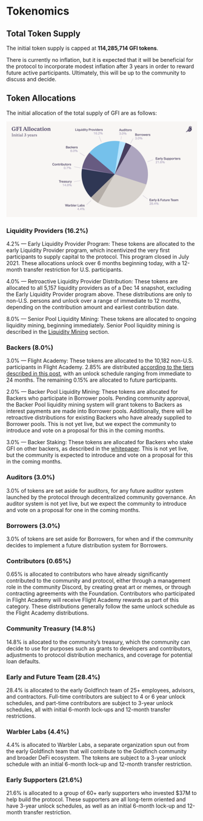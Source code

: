 # Tokenomics

## Total Token Supply&#x20;

The initial token supply is capped at **114,285,714 GFI tokens**.&#x20;

There is currently no inflation, but it is expected that it will be beneficial for the protocol to incorporate modest inflation after 3 years in order to reward future active participants. Ultimately, this will be up to the community to discuss and decide.

## Token Allocations&#x20;

The initial allocation of the total supply of GFI are as follows:

![](../.gitbook/assets/chart-gfi-allocation.png)

### **Liquidity Providers** (16.2%)&#x20;

4.2% — Early Liquidity Provider Program: These tokens are allocated to the early Liquidity Provider program, which incentivized the very first participants to supply capital to the protocol. This program closed in July 2021. These allocations unlock over 6 months beginning today, with a 12-month transfer restriction for U.S. participants.

4.0% — Retroactive Liquidity Provider Distribution: These tokens are allocated to all 5,157 liquidity providers as of a Dec 14 snapshot, excluding the Early Liquidity Provider program above. These distributions are only to non-U.S. persons and unlock over a range of immediate to 12 months, depending on the contribution amount and earliest contribution date.

8.0% — Senior Pool Liquidity Mining: These tokens are allocated to ongoing liquidity mining, beginning immediately. Senior Pool liquidity mining is described in the [Liquidity Mining](../protocol-mechanics/senior-pool-liquidity-mining.md) section.

### Backers (8.0%)&#x20;

3.0% — Flight Academy: These tokens are allocated to the 10,182 non-U.S. participants in Flight Academy. 2.85% are distributed [according to the tiers described in this post](https://goldfinchfinance.notion.site/Flight-Academy-Rewards-Update-05aeb437087c4eee90f00523897f1ef6), with an unlock schedule ranging from immediate to 24 months. The remaining 0.15% are allocated to future participants.

2.0% — Backer Pool Liquidity Mining: These tokens are allocated for Backers who participate in Borrower pools. Pending community approval, the Backer Pool liquidity mining system will grant tokens to Backers as interest payments are made into Borrower pools. Additionally, there will be retroactive distributions for existing Backers who have already supplied to Borrower pools. This is not yet live, but we expect the community to introduce and vote on a proposal for this in the coming months.

3.0% — Backer Staking: These tokens are allocated for Backers who stake GFI on other backers, as described in the [whitepaper](https://goldfinch.finance/goldfinch\_whitepaper.pdf). This is not yet live, but the community is expected to introduce and vote on a proposal for this in the coming months.

### Auditors (3.0%)&#x20;

3.0% of tokens are set aside for auditors, for any future auditor system launched by the protocol through decentralized community governance. An auditor system is not yet live, but we expect the community to introduce and vote on a proposal for one in the coming months.&#x20;

### Borrowers (3.0%)&#x20;

3.0% of tokens are set aside for Borrowers, for when and if the community decides to implement a future distribution system for Borrowers.

### Contributors (0.65%)&#x20;

0.65% is allocated to contributors who have already significantly contributed to the community and protocol, either through a management role in the community Discord, by creating great art or memes, or through contracting agreements with the Foundation. Contributors who participated in Flight Academy will receive Flight Academy rewards as part of this category. These distributions generally follow the same unlock schedule as the Flight Academy distributions.

### Community Treasury (14.8%)&#x20;

14.8% is allocated to the community’s treasury, which the community can decide to use for purposes such as grants to developers and contributors, adjustments to protocol distribution mechanics, and coverage for potential loan defaults.

### Early and Future Team (28.4%)&#x20;

28.4% is allocated to the early Goldfinch team of 25+ employees, advisors, and contractors. Full-time contributors are subject to 4 or 6 year unlock schedules, and part-time contributors are subject to 3-year unlock schedules, all with initial 6-month lock-ups and 12-month transfer restrictions.

### Warbler Labs (4.4%)&#x20;

4.4% is allocated to Warbler Labs, a separate organization spun out from the early Goldfinch team that will contribute to the Goldfinch community and broader DeFi ecosystem. The tokens are subject to a 3-year unlock schedule with an initial 6-month lock-up and 12-month transfer restriction.

### Early Supporters (21.6%)&#x20;

21.6% is allocated to a group of 60+ early supporters who invested $37M to help build the protocol. These supporters are all long-term oriented and have 3-year unlock schedules, as well as an initial 6-month lock-up and 12-month transfer restriction.



